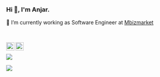 ### Hi 👋, I'm Anjar.

 🔭 I’m currently working as Software Engineer at <a href="https://www.mbizmarket/co/id/">Mbizmarket</a>

<br />
<p>
<a href="https://twitter.com/befrajna">
  <img align="left" alt="Anjar Febrianto | Twitter" width="22px" src="https://raw.githubusercontent.com/peterthehan/peterthehan/master/assets/twitter.svg" />
</a>
<a href="https://www.linkedin.com/in/anjar-febrianto/">
  <img align="left" alt="Anjar's Linkedin" width="22px" src="https://raw.githubusercontent.com/peterthehan/peterthehan/master/assets/linkedin.svg" />
</a>
</p>


<br />



<p>
  <img src="https://github-readme-stats.vercel.app/api?username=anjar&show_icons=true&count_private=true&hide=contribs&cache_seconds=86400&theme=vision-friendly-dark">
</p>

<p>
  <img src="https://github-readme-stats.vercel.app/api/top-langs/?username=anjar&layout=compact&count=8&cache_seconds=86400&theme=vision-friendly-dark&hide=html,css">
</p>


<!--
**anjar/anjar** is a ✨ _special_ ✨ repository because its `README.md` (this file) appears on your GitHub profile.

Here are some ideas to get you started:


- 🌱 I’m currently learning ...
- 👯 I’m looking to collaborate on ...
- 🤔 I’m looking for help with ...
- 💬 Ask me about ...
- 📫 How to reach me: ...
- 😄 Pronouns: ...
- ⚡ Fun fact: ...
-->
